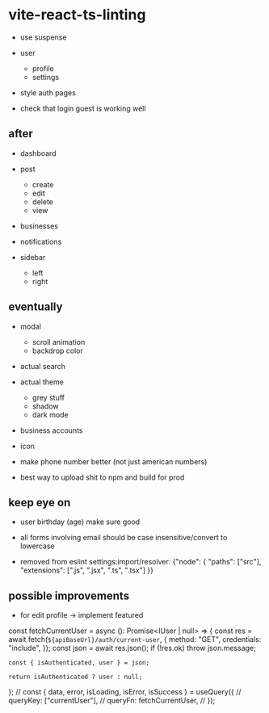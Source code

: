 # vite-react-ts-linting

- use suspense

- user

  - profile
  - settings

- style auth pages
- check that login guest is working well

## after

- dashboard
- post

  - create
  - edit
  - delete
  - view

- businesses
- notifications
- sidebar
  - left
  - right

## eventually

- modal
  - scroll animation
  - backdrop color
- actual search
- actual theme
  - grey stuff
  - shadow
  - dark mode
- business accounts
- icon
- make phone number better (not just american numbers)

- best way to upload shit to npm and build for prod

## keep eye on

- user birthday (age) make sure good
- all forms involving email should be case insensitive/convert to lowercase

- removed from eslint settings:import/resolver: {"node": {
  "paths": ["src"],
  "extensions": [".js", ".jsx", ".ts", ".tsx"]
  }}

## possible improvements

- for edit profile -> implement featured

const fetchCurrentUser = async (): Promise<IUser | null> => {
const res = await fetch(`${apiBaseUrl}/auth/current-user`, {
method: "GET",
credentials: "include",
});
const json = await res.json();
if (!res.ok) throw json.message;

    const { isAuthenticated, user } = json;

    return isAuthenticated ? user : null;

};
// const { data, error, isLoading, isError, isSuccess } = useQuery({
// queryKey: ["currentUser"],
// queryFn: fetchCurrentUser,
// });
